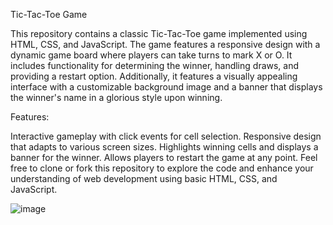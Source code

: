 Tic-Tac-Toe Game

This repository contains a classic Tic-Tac-Toe game implemented using HTML, CSS, and JavaScript. The game features a responsive design with a dynamic game board where players can take turns to mark X or O. It includes functionality for determining the winner, handling draws, and providing a restart option. Additionally, it features a visually appealing interface with a customizable background image and a banner that displays the winner's name in a glorious style upon winning.

Features:

Interactive gameplay with click events for cell selection.
Responsive design that adapts to various screen sizes.
Highlights winning cells and displays a banner for the winner.
Allows players to restart the game at any point.
Feel free to clone or fork this repository to explore the code and enhance your understanding of web development using basic HTML, CSS, and JavaScript.

![image](https://github.com/ChandruS-03/Tic-Tac-Toe/assets/146056254/9a171457-171b-4be8-94ca-1c9834b41b6e)

